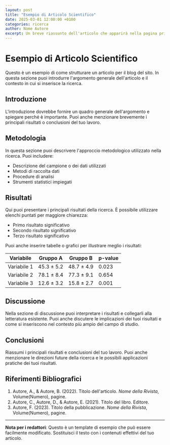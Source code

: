 ```yaml
---
layout: post
title: "Esempio di Articolo Scientifico"
date: 2025-03-01 12:00:00 +0100
categories: ricerca
author: Nome Autore
excerpt: Un breve riassunto dell'articolo che apparirà nella pagina principale.
---
```


# Esempio di Articolo Scientifico

Questo è un esempio di come strutturare un articolo per il blog del sito. In questa sezione puoi introdurre l'argomento generale dell'articolo e il contesto in cui si inserisce la ricerca.

## Introduzione

L'introduzione dovrebbe fornire un quadro generale dell'argomento e spiegare perché è importante. Puoi anche menzionare brevemente i principali risultati o conclusioni del tuo lavoro.

## Metodologia

In questa sezione puoi descrivere l'approccio metodologico utilizzato nella ricerca. Puoi includere:

- Descrizione del campione o dei dati utilizzati
- Metodi di raccolta dati
- Procedure di analisi
- Strumenti statistici impiegati

## Risultati

Qui puoi presentare i principali risultati della ricerca. È possibile utilizzare elenchi puntati per maggiore chiarezza:

- Primo risultato significativo
- Secondo risultato significativo
- Terzo risultato significativo

Puoi anche inserire tabelle o grafici per illustrare meglio i risultati:

| Variabile | Gruppo A | Gruppo B | p-value |
|-----------|----------|----------|---------|
| Variabile 1 | 45.3 ± 5.2 | 48.7 ± 4.9 | 0.023 |
| Variabile 2 | 78.1 ± 8.4 | 77.3 ± 9.1 | 0.654 |
| Variabile 3 | 12.6 ± 3.2 | 15.8 ± 2.7 | 0.001 |

## Discussione

Nella sezione di discussione puoi interpretare i risultati e collegarli alla letteratura esistente. Puoi anche discutere le implicazioni dei tuoi risultati e come si inseriscono nel contesto più ampio del campo di studio.

## Conclusioni

Riassumi i principali risultati e conclusioni del tuo lavoro. Puoi anche menzionare le direzioni future della ricerca e le possibili applicazioni pratiche dei tuoi risultati.

## Riferimenti Bibliografici

1. Autore, A., & Autore, B. (2022). Titolo dell'articolo. *Nome della Rivista*, Volume(Numero), pagine.
2. Autore, C., Autore, D., & Autore, E. (2021). Titolo del libro. Editore.
3. Autore, F. (2023). Titolo della pubblicazione. *Nome della Rivista*, Volume(Numero), pagine.

---

**Nota per i redattori**: Questo è un template di esempio che può essere facilmente modificato. Sostituisci il testo con i contenuti effettivi del tuo articolo.
